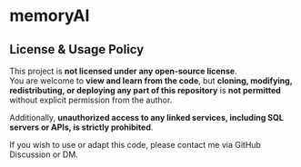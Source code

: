 # memoryAI
## License & Usage Policy

This project is **not licensed under any open-source license**.  
You are welcome to **view and learn from the code**, but **cloning, modifying, redistributing, or deploying any part of this repository** is **not permitted** without explicit permission from the author.

Additionally, **unauthorized access to any linked services, including SQL servers or APIs, is strictly prohibited**.

If you wish to use or adapt this code, please contact me via GitHub Discussion or DM.
